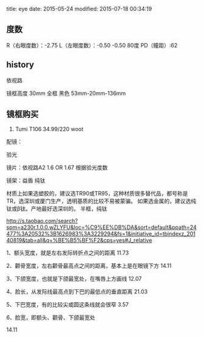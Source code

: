 title: eye
date: 2015-05-24
modified: 2015-07-18 00:34:19

## 度数
R（右眼度数）：-2.75 
L（左眼度数）：-0.50 -0.50 80度 
PD（瞳距）:62

## history
依视路


镜框高度 30mm
全框 黑色 53mm-20mm-136mm

## 镜框购买
1. Tumi T106 34.99$/220$ woot


配镜：

验光

镜片：依视路A2  1.6 OR 1.67 根据验光度数


镜架：益盾 纯钛

材质上如果选塑胶的，建议选TR90或TR95，这种材质很多替代品，都号称是TR，选深圳或厦门生产，透明基质的比较不易被蒙骗。
如果选金属的，建议选纯钛或β钛。产地最好选深圳的。
半框，纯钛

http://s.taobao.com/search?spm=a230r.1.0.0.wZLYFU&loc=%C9%EE%DB%DA&sort=default&ppath=24477%3A20532%3B1626983%3A3229294&fs=1&initiative_id=tbindexz_20140819&tab=all&q=%BE%B5%BF%F2&cps=yes#J_relative
 

1、额头宽度，就是左右发际转折点之间的距离
11.73

2、颧骨宽度，左右颧骨最高点之间的距离，基本上是在眼镜下方
14.11

3、下颌宽度，也就是下颌最宽处，在嘴唇上方画线
12.07

4、脸长，从发际线最高点到下巴的最低点的垂直距离
21.03

5、下巴宽度，有的比较尖或圆这条线就会很窄
3.57

6、脸宽，即额头、颧骨、下颌最宽处

14.11

